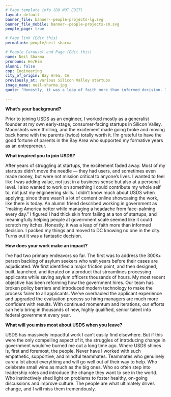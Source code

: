 ```yaml
---
# Page template info (DO NOT EDIT)
layout: default
banner_file: banner--people-projects-lg.svg
banner_file_mobile: banner--people-projects-sm.svg
people_page: true

# Page link (Edit this)
permalink: people/neil-sharma

# People Carousel and Page (Edit this)
name: Neil Sharma
pronouns: He/Him
alumni: false
cop: Engineering
city_of_origin: Bay Area, CA
previously_at: various Silicon Valley startups
image_name: neil-sharma.jpg
quote: "Honestly, it was a leap of faith more than informed decision. I packed my things and moved to DC knowing no one in the city. Turns out it was a fantastic decision."

---
```


**What’s your background?**

Prior to joining USDS as an engineer, I worked mostly as a generalist founder at my own early-stage, consumer-facing startups in Silicon Valley. Moonshots were thrilling, and the excitement made going broke and moving back home with the parents (twice) totally worth it. I’m grateful to have the good fortune of parents in the Bay Area who supported my formative years as an entrepreneur.

**What inspired you to join USDS?**

After years of struggling at startups, the excitement faded away. Most of my startups didn’t move the needle — they had users, and sometimes even made money, but were not mission critical to anyone’s lives. I wanted to feel like I was adding value, not just in a business sense but also at a personal level. I also wanted to work on something I could contribute my whole self to, not just my engineering skills.
I didn’t know much about USDS when applying; since there wasn’t a lot of content online showcasing the work, like there is today. An alumni friend described working in government as “making America better while managing a headache from face-palming every day.” I figured I had thick skin from failing at a ton of startups, and meaningfully helping people at government scale seemed like it could scratch my itches.
Honestly, it was a leap of faith more than informed decision. I packed my things and moved to DC knowing no one in the city. Turns out it was a fantastic decision.

**How does your work make an impact?**

I’ve had two primary endeavors so far.
The first was to address the 300K+ person backlog of asylum seekers who wait years before their cases are adjudicated. We first identified a major friction point, and then designed, built, launched, and iterated on a product that streamlines processing applicants while saving asylum officers thousands of hours.
My most recent objective has been reforming how the government hires. Our team has broken policy barriers and introduced modern technology to make the process fairer to all applicants. We’ve overhauled the applicant experience and upgraded the evaluation process so hiring managers are much more confident with results. With continued momentum and iterations, our efforts can help bring in thousands of new, highly qualified, senior talent into federal government every year.

**What will you miss most about USDS when you leave?**

USDS has massively impactful work I can’t easily find elsewhere. But if this were the only compelling aspect of it, the struggles of introducing change in government would’ve burned me out a long time ago.
Where USDS shines is, first and foremost, the people. Never have I worked with such empathetic, supportive, and mindful teammates.
Teammates who genuinely care a lot about everything and will go well out of their way to help. Who celebrate small wins as much as the big ones. Who so often step into leadership roles and introduce the change they want to see in the world. Who instinctively shed light on problems to foster healthy, on-going discussions and improve culture. The people are what ultimately drives change, and I will miss them tremendously.

